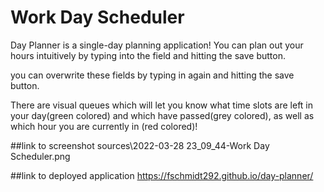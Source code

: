 # Work Day Scheduler

Day Planner is a single-day planning application! 
You can plan out your hours intuitively by typing into the field and hitting the save button.

you can overwrite these fields by typing in again and hitting the save button.

There are visual queues which will let you know what time slots are left in your day(green colored) and which have passed(grey colored), as well as which hour you are currently in (red colored)!

##link to screenshot
sources\2022-03-28 23_09_44-Work Day Scheduler.png

##link to deployed application
https://fschmidt292.github.io/day-planner/